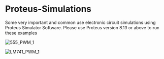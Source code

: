 # Proteus-Simulations
Some very important and common use electronic circuit simulations using Proteus Simulator Software. Please use Proteus version 8.13 or above to run these examples


![555_PWM_1](https://user-images.githubusercontent.com/78910261/227759653-8216fc81-d8ba-4ca3-8066-7ff3ca030a23.png)


![LM741_PWM_1](https://user-images.githubusercontent.com/78910261/227761029-56c6e4fc-89d3-4029-ab24-f558a8eb4577.png)
